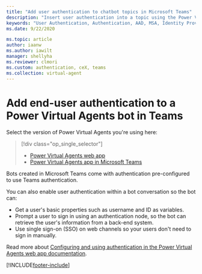 ```yaml
---
title: "Add user authentication to chatbot topics in Microsoft Teams"
description: "Insert user authentication into a topic using the Power Virtual Agents app in Microsoft Teams to allow your users to sign in directly within a conversation."
keywords: "User Authentication, Authentication, AAD, MSA, Identity Provider, PVA"
ms.date: 9/22/2020

ms.topic: article
author: iaanw
ms.author: iawilt
manager: shellyha
ms.reviewer: clmori
ms.custom: authentication, ceX, teams
ms.collection: virtual-agent
---
```


# Add end-user authentication to a Power Virtual Agents bot in Teams

Select the version of Power Virtual Agents you're using here:

> [!div class="op_single_selector"]
>
> - [Power Virtual Agents web app](../advanced-end-user-authentication.md)
> - [Power Virtual Agents app in Microsoft Teams](advanced-end-user-authentication-teams.md)

Bots created in Microsoft Teams come with authentication pre-configured to use Teams authentication.

You can also enable user authentication within a bot conversation so the bot can:

- Get a user's basic properties such as username and ID as variables.
- Prompt a user to sign in using an authentication node, so the bot can retrieve the user's information from a back-end system.
- Use single sign-on (SSO) on web channels so your users don't need to sign in manually.

Read more about [Configuring and using authentication in the Power Virtual Agents web app documentation](../advanced-end-user-authentication.md).

[!INCLUDE[footer-include](../includes/footer-banner.md)]
